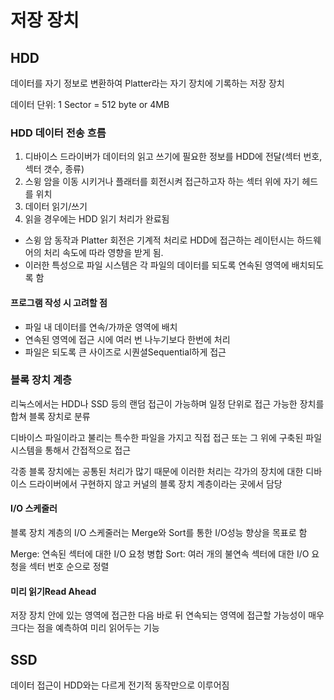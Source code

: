 # 저장 장치

## HDD

데이터를 자기 정보로 변환하여 Platter라는 자기 장치에 기록하는 저장 장치

데이터 단위: 1 Sector = 512 byte or 4MB

### HDD 데이터 전송 흐름

1. 디바이스 드라이버가 데이터의 읽고 쓰기에 필요한 정보를 HDD에 전달(섹터 번호, 섹터 갯수, 종류)
2. 스윙 암을 이동 시키거나 플래터를 회전시켜 접근하고자 하는 섹터 위에 자기 헤드를 위치
3. 데이터 읽기/쓰기
4. 읽을 경우에는 HDD 읽기 처리가 완료됨

- 스윙 암 동작과 Platter 회전은 기계적 처리로 HDD에 접근하는 레이턴시는 하드웨어의 처리 속도에 따라 영향을 받게 됨.
- 이러한 특성으로 파일 시스템은 각 파일의 데이터를 되도록 연속된 영역에 배치되도록 함

#### 프로그램 작성 시 고려할 점

- 파일 내 데이터를 연속/가까운 영역에 배치
- 연속된 영역에 접근 시에 여러 번 나누기보다 한번에 처리
- 파일은 되도록 큰 사이즈로 시퀀셜Sequential하게 접근

### 블록 장치 계층

리눅스에서는 HDD나 SSD 등의 랜덤 접근이 가능하며 일정 단위로 접근 가능한 장치를 합쳐 블록 장치로 분류

디바이스 파일이라고 불리는 특수한 파일을 가지고 직접 접근 또는 그 위에 구축된 파일 시스템을 통해서 간접적으로 접근

각종 블록 장치에는 공통된 처리가 많기 때문에 이러한 처리는 각가의 장치에 대한 디바이스 드라이버에서 구현하지 않고 커널의 블록 장치 계층이라는 곳에서 담당

#### I/O 스케줄러

블록 장치 계층의 I/O 스케줄러는 Merge와 Sort를 통한 I/O성능 향상을 목표로 함

Merge: 연속된 섹터에 대한 I/O 요청 병합
Sort: 여러 개의 불연속 섹터에 대한 I/O 요청을 섹터 번호 순으로 정렬

#### 미리 읽기Read Ahead

저장 장치 안에 있는 영역에 접근한 다음 바로 뒤 연속되는 영역에 접근할 가능성이 매우 크다는 점을 예측하여 미리 읽어두는 기능

## SSD

데이터 접근이 HDD와는 다르게 전기적 동작만으로 이루어짐